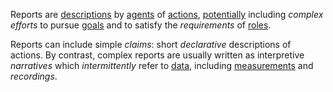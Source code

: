 Reports are [descriptions](https://github.com/gcassel/Modular-Organization-Terminology/blob/master/terms/description.md) by [agents](https://github.com/gcassel/Modular-Organization-Terminology/blob/master/terms/agent.md) of [actions](https://github.com/gcassel/Modular-Organization-Terminology/blob/master/terms/action.md), [potentially](https://github.com/gcassel/Modular-Organization-Terminology/blob/master/terms/potential.md) including *complex* *efforts* to pursue [goals](https://github.com/gcassel/Modular-Organization-Terminology/blob/master/terms/goal.md) and to satisfy the *requirements* of [roles](https://github.com/gcassel/Modular-Organization-Terminology/blob/master/terms/role.md).  
 
Reports can include simple *claims*:  short *declarative* descriptions of actions.  By contrast, complex reports are usually written as interpretive *narratives* which *intermittently* refer to [data](https://github.com/gcassel/Modular-Organization-Terminology/blob/master/terms/data.md), including [measurements](https://github.com/gcassel/Modular-Organization-Terminology/blob/master/terms/measure.md) and *recordings*. 
